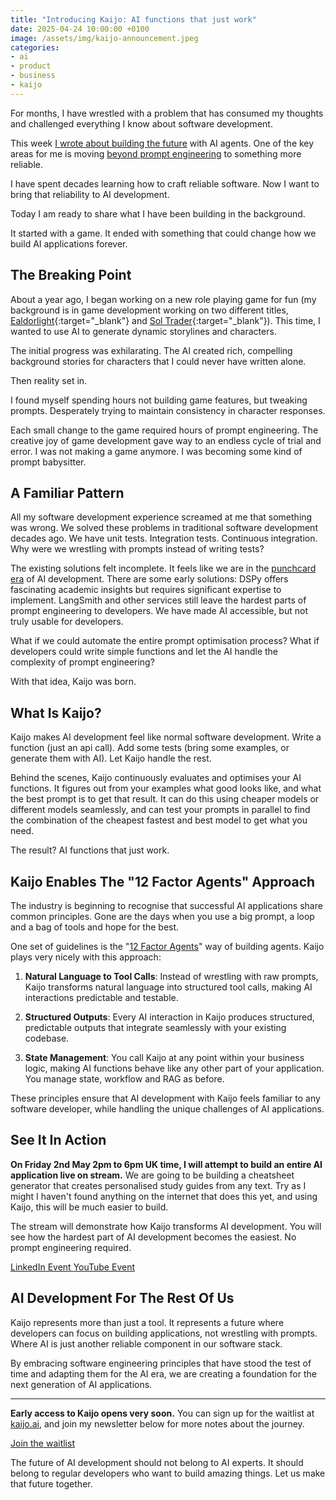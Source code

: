 ```yaml
---
title: "Introducing Kaijo: AI functions that just work"
date: 2025-04-24 10:00:00 +0100
image: /assets/img/kaijo-announcement.jpeg
categories:
- ai
- product
- business
- kaijo
---
```


For months, I have wrestled with a problem that has consumed my thoughts and challenged everything I know about software development.

This week [I wrote about building the future](/building-the-future) with AI agents. One of the key areas for me is moving [beyond prompt engineering](/beyond-prompting) to something more reliable.

I have spent decades learning how to craft reliable software. Now I want to bring that reliability to AI development.

Today I am ready to share what I have been building in the background. 

It started with a game. It ended with something that could change how we build AI applications forever.

<!--more-->

## The Breaking Point

About a year ago, I began working on a new role playing game for fun (my background is in game development working on two different titles, [Ealdorlight](https://chrismdp.itch.io/ealdorlight-combat-demo){:target="_blank"} and [Sol Trader](https://store.steampowered.com/app/396680/Sol_Trader/){:target="_blank"}). This time, I wanted to use AI to generate dynamic storylines and characters.

The initial progress was exhilarating. The AI created rich, compelling background stories for characters that I could never have written alone.

Then reality set in.

I found myself spending hours not building game features, but tweaking prompts. Desperately trying to maintain consistency in character responses.

Each small change to the game required hours of prompt engineering. The creative joy of game development gave way to an endless cycle of trial and error. I was not making a game anymore. I was becoming some kind of prompt babysitter.

## A Familiar Pattern

All my software development experience screamed at me that something was wrong. We solved these problems in traditional software development decades ago. We have unit tests. Integration tests. Continuous integration. Why were we wrestling with prompts instead of writing tests?

The existing solutions felt incomplete. It feels like we are in the [punchcard era](/beyond-prompting) of AI development. There are some early solutions: DSPy offers fascinating academic insights but requires significant expertise to implement. LangSmith and other services still leave the hardest parts of prompt engineering to developers. We have made AI accessible, but not truly usable for developers.

What if we could automate the entire prompt optimisation process? What if developers could write simple functions and let the AI handle the complexity of prompt engineering?

With that idea, Kaijo was born.

## What Is Kaijo?

Kaijo makes AI development feel like normal software development. Write a function (just an api call). Add some tests (bring some examples, or generate them with AI). Let Kaijo handle the rest.

Behind the scenes, Kaijo continuously evaluates and optimises your AI functions. It figures out from your examples what good looks like, and what the best prompt is to get that result. It can do this using cheaper models or different models seamlessly, and can test your prompts in parallel to find the combination of the cheapest fastest and best model to get what you need.

The result? AI functions that just work.

## Kaijo Enables The "12 Factor Agents" Approach

The industry is beginning to recognise that successful AI applications share common principles. Gone are the days when you use a big prompt, a loop and a bag of tools and hope for the best.

One set of guidelines is the "[12 Factor Agents](https://github.com/humanlayer/12-factor-agents)" way of building agents. Kaijo plays very nicely with this approach:

1. **Natural Language to Tool Calls**: Instead of wrestling with raw prompts, Kaijo transforms natural language into structured tool calls, making AI interactions predictable and testable.

2. **Structured Outputs**: Every AI interaction in Kaijo produces structured, predictable outputs that integrate seamlessly with your existing codebase.

3. **State Management**: You call Kaijo at any point within your business logic, making AI functions behave like any other part of your application. You manage state, workflow and RAG as before.

These principles ensure that AI development with Kaijo feels familiar to any software developer, while handling the unique challenges of AI applications.

## See It In Action

__On Friday 2nd May 2pm to 6pm UK time, I will attempt to build an entire AI application live on stream.__ We are going to be building a cheatsheet generator that creates personalised study guides from any text. Try as I might I haven't found anything on the internet that does this yet, and using Kaijo, this will be much easier to build.

The stream will demonstrate how Kaijo transforms AI development. You will see how the hardest part of AI development becomes the easiest. No prompt engineering required.

<div class="flex items-center pb-8 justify-center">
  <a href="https://www.linkedin.com/events/ctovibe-codesappinfourhourswith7321106990808588289/theater/" class="inline-block px-6 py-3  font-bold text-white bg-violet-600 hover:bg-violet-700 transition-colors rounded-lg mr-4">
    LinkedIn Event
  </a>
  <a href="https://www.youtube.com/watch?v=CBn2u-wXWR0" class="inline-block px-6 py-3 font-bold text-white bg-violet-600 hover:bg-violet-700 transition-colors rounded-lg">
    YouTube Event
  </a>
</div>

## AI Development For The Rest Of Us

Kaijo represents more than just a tool. It represents a future where developers can focus on building applications, not wrestling with prompts. Where AI is just another reliable component in our software stack.

By embracing software engineering principles that have stood the test of time and adapting them for the AI era, we are creating a foundation for the next generation of AI applications.

----

__Early access to Kaijo opens very soon.__ You can sign up for the waitlist at [kaijo.ai](https://kaijo.ai), and join my newsletter below for more notes about the journey.

<div class="flex items-center pb-8 justify-center">
  <a href="https://kaijo.ai" class="inline-block px-6 py-3  font-bold text-white bg-violet-600 hover:bg-violet-700 transition-colors rounded-lg">
    Join the waitlist
  </a>
</div>

The future of AI development should not belong to AI experts. It should belong to regular developers who want to build amazing things. Let us make that future together.
